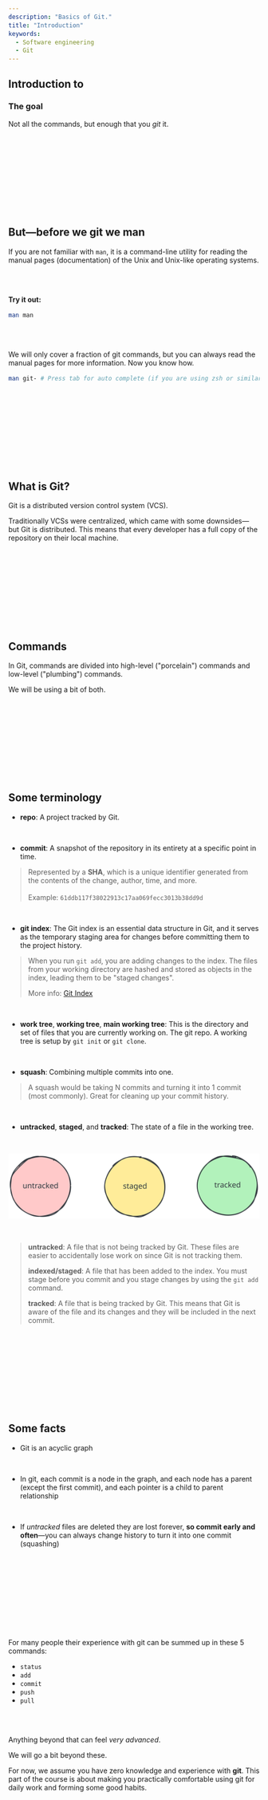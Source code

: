 ```yaml
---
description: "Basics of Git."
title: "Introduction"
keywords:
  - Software engineering
  - Git
---
```


## Introduction to <i class="fab fa-git"></i>

### The goal

Not all the commands, but enough that you _git_ it.

</br>
</br>
</br>
</br>
</br>
</br>
</br>
</br>
</br>

## But—before we git we man

If you are not familiar with `man`, it is a command-line utility for reading the manual pages (documentation) of the Unix and Unix-like operating systems.

</br>
</br>

**Try it out:**

```bash
man man
```

</br>
</br>

We will only cover a fraction of git commands, but you can always read the manual pages for more information. Now you know how.

```bash
man git- # Press tab for auto complete (if you are using zsh or similar)
```

</br>
</br>
</br>
</br>
</br>
</br>
</br>
</br>
</br>

## What is Git?

Git is a distributed version control system (VCS).

Traditionally VCSs were centralized, which came with some downsides—but Git is distributed. This means that every developer has a full copy of the repository on their local machine.

</br>
</br>
</br>
</br>
</br>
</br>
</br>
</br>
</br>

## Commands

In Git, commands are divided into high-level ("porcelain") commands and low-level ("plumbing") commands.

We will be using a bit of both.

</br>
</br>
</br>
</br>
</br>
</br>
</br>
</br>
</br>

## Some terminology

- **repo**: A project tracked by Git.

</br>

- **commit**: A snapshot of the repository in its entirety at a specific point in time.

> Represented by a **SHA**, which is a unique identifier generated from the contents of the change, author, time, and more.
> </br>
> </br>
> Example: `61ddb117f38022913c17aa069fecc3013b38dd9d`

</br>

- **git index**: The Git index is an essential data structure in Git, and it serves as the temporary staging area for changes before committing them to the project history.

> When you run `git add`, you are adding changes to the index. The files from your working directory are hashed and stored as objects in the index, leading them to be "staged changes".
>
> More info: [Git Index](https://graphite.dev/guides/git-index)

</br>

- **work tree**, **working tree**, **main working tree**: This is the directory and set of files that you are currently working on. The git repo. A working tree is setup by `git init` or `git clone`.

</br>

- **squash**: Combining multiple commits into one.

> A squash would be taking N commits and turning it into 1 commit (most commonly). Great for cleaning up your commit history.

</br>

- **untracked**, **staged**, and **tracked**: The state of a file in the working tree.

</br>

![Git states](../../images/lessons/git/untracked-staged-tracked.svg)

</br>

> **untracked**: A file that is not being tracked by Git. These files are easier to accidentally lose work on since Git is not tracking them.
> 
> **indexed/staged**: A file that has been added to the index. You must stage before you commit and you stage changes by using the `git add` command.
> 
> **tracked**: A file that is being tracked by Git. This means that Git is aware of the file and its changes and they will be included in the next commit.

</br>
</br>
</br>
</br>
</br>
</br>
</br>
</br>
</br>

## Some facts

- Git is an acyclic graph

</br>

- In git, each commit is a node in the graph, and each node has a parent (except the first commit), and each pointer is a child to parent relationship

</br>

- If *untracked* files are deleted they are lost forever, **so commit early and often**—you can always change history to turn it into one commit (squashing)

</br>
</br>
</br>
</br>
</br>
</br>
</br>
</br>
</br>

For many people their experience with git can be summed up in these 5 commands:

* `status`
* `add`
* `commit`
* `push`
* `pull`

</br>
</br>

Anything beyond that can feel _very advanced_.

We will go a bit beyond these.

For now, we assume you have zero knowledge and experience with **git**. This part of the course is about making you practically comfortable using git for daily work and forming some good habits.

</br>
</br>
